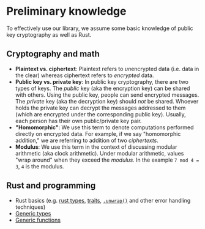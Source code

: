 # Preliminary knowledge
To effectively use our library, we assume some basic knowledge of public key cryptography as well as Rust.

## Cryptography and math
- **Plaintext vs. ciphertext**: Plaintext refers to *un*encrypted data (i.e. data in the clear) whereas ciphertext refers to *encrypted* data.
- **Public key vs. private key**: In public key cryptography, there are two types of keys. The *public* key (aka the encryption key) can be shared with others. Using the public key, people can send encrypted messages. The *private* key (aka the decryption key) should *not* be shared.  Whoever holds the private key can decrypt the messages addressed to them (which are encrypted under the corresponding public key). Usually, each person has their own public/private key pair. 
- **"Homomorphic"**: We use this term to denote computations performed directly on encrypted data. For example, if we say "homomorphic addition," we are referring to addition of two *ciphertexts*. 
- **Modulus**: We use this term in the context of discussing modular arithmetic (aka clock arithmetic). Under modular arithmetic, values "wrap around" when they exceed the *modulus*. In the example `7 mod 4 = 3`, `4` is the modulus. 

## Rust and programming
- Rust basics (e.g. [rust types](https://doc.rust-lang.org/book/ch03-02-data-types.html), [traits](https://doc.rust-lang.org/book/ch10-02-traits.html), [`.unwrap()`](https://doc.rust-lang.org/book/ch09-03-to-panic-or-not-to-panic.html) and other error handling techniques)
- [Generic types](https://doc.rust-lang.org/book/ch10-01-syntax.html)
- [Generic functions](https://doc.rust-lang.org/book/ch10-00-generics.html)
